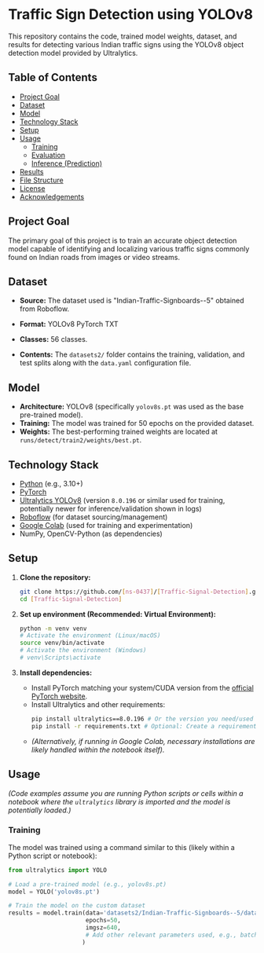 # Traffic Sign Detection using YOLOv8

This repository contains the code, trained model weights, dataset, and results for detecting various Indian traffic signs using the YOLOv8 object detection model provided by Ultralytics.


## Table of Contents

*   [Project Goal](#project-goal)
*   [Dataset](#dataset)
*   [Model](#model)
*   [Technology Stack](#technology-stack)
*   [Setup](#setup)
*   [Usage](#usage)
    *   [Training](#training)
    *   [Evaluation](#evaluation)
    *   [Inference (Prediction)](#inference-prediction)
*   [Results](#results)
*   [File Structure](#file-structure)
*   [License](#license)
*   [Acknowledgements](#acknowledgements)

## Project Goal

The primary goal of this project is to train an accurate object detection model capable of identifying and localizing various traffic signs commonly found on Indian roads from images or video streams.

## Dataset

*   **Source:** The dataset used is "Indian-Traffic-Signboards--5" obtained from Roboflow.
    <!-- Optional: Add link if your dataset version is public on Roboflow -->
    <!-- [Link to Roboflow Dataset](https://app.roboflow.com/...) -->
*   **Format:** YOLOv8 PyTorch TXT
*   **Classes:** 56 classes.

*   **Contents:** The `datasets2/` folder contains the training, validation, and test splits along with the `data.yaml` configuration file.

## Model

*   **Architecture:** YOLOv8 (specifically `yolov8s.pt` was used as the base pre-trained model).
*   **Training:** The model was trained for 50 epochs on the provided dataset.
*   **Weights:** The best-performing trained weights are located at `runs/detect/train2/weights/best.pt`.

## Technology Stack

*   [Python](https://www.python.org/) (e.g., 3.10+)
*   [PyTorch](https://pytorch.org/)
*   [Ultralytics YOLOv8](https://github.com/ultralytics/ultralytics) (version `8.0.196` or similar used for training, potentially newer for inference/validation shown in logs)
*   [Roboflow](https://roboflow.com/) (for dataset sourcing/management)
*   [Google Colab](https://colab.research.google.com/) (used for training and experimentation)
*   NumPy, OpenCV-Python (as dependencies)

## Setup

1.  **Clone the repository:**
    ```bash
    git clone https://github.com/[ns-0437]/[Traffic-Signal-Detection].git
    cd [Traffic-Signal-Detection]
    ```

2.  **Set up environment (Recommended: Virtual Environment):**
    ```bash
    python -m venv venv
    # Activate the environment (Linux/macOS)
    source venv/bin/activate
    # Activate the environment (Windows)
    # venv\Scripts\activate
    ```

3.  **Install dependencies:**
    *   Install PyTorch matching your system/CUDA version from the [official PyTorch website](https://pytorch.org/get-started/locally/).
    *   Install Ultralytics and other requirements:
        ```bash
        pip install ultralytics==8.0.196 # Or the version you need/used
        pip install -r requirements.txt # Optional: Create a requirements.txt if needed
        ```
    *   *(Alternatively, if running in Google Colab, necessary installations are likely handled within the notebook itself).*

## Usage

*(Code examples assume you are running Python scripts or cells within a notebook where the `ultralytics` library is imported and the model is potentially loaded.)*

### Training

The model was trained using a command similar to this (likely within a Python script or notebook):

```python
from ultralytics import YOLO

# Load a pre-trained model (e.g., yolov8s.pt)
model = YOLO('yolov8s.pt')

# Train the model on the custom dataset
results = model.train(data='datasets2/Indian-Traffic-Signboards--5/data.yaml',
                      epochs=50,
                      imgsz=640,
                      # Add other relevant parameters used, e.g., batch, device etc.
                     )
